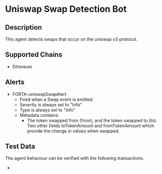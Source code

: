 # Uniswap Swap Detection Bot

## Description

This agent detects swaps that occur on the uniswap v3 protocol.

## Supported Chains

- Ethereum

## Alerts

- FORTA-uniswapSwapAlert
  - Fired when a Swap event is emitted.
  - Severity is always set to "Info"
  - Type is always set to "info"
  - Metadata contains:
    - The token swapped from (from), and the token swapped to (to). Two other fields toTokenAmount and fromTokenAmount which provide the change in values when swapped.

## Test Data

The agent behaviour can be verified with the following transactions:

-
